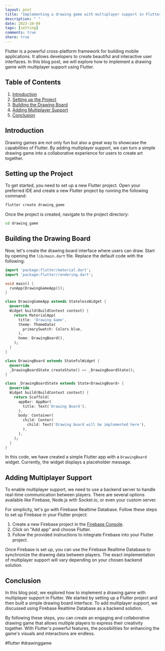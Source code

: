```yaml
---
layout: post
title: "Implementing a drawing game with multiplayer support in Flutter"
description: " "
date: 2023-10-04
tags: [setting]
comments: true
share: true
---
```


Flutter is a powerful cross-platform framework for building mobile applications. It allows developers to create beautiful and interactive user interfaces. In this blog post, we will explore how to implement a drawing game with multiplayer support using Flutter.

## Table of Contents
1. [Introduction](#introduction)
2. [Setting up the Project](#setting-up-the-project)
3. [Building the Drawing Board](#building-the-drawing-board)
4. [Adding Multiplayer Support](#adding-multiplayer-support)
5. [Conclusion](#conclusion)

## Introduction<a name="introduction"></a>
Drawing games are not only fun but also a great way to showcase the capabilities of Flutter. By adding multiplayer support, we can turn a simple drawing game into a collaborative experience for users to create art together.

## Setting up the Project<a name="setting-up-the-project"></a>
To get started, you need to set up a new Flutter project. Open your preferred IDE and create a new Flutter project by running the following command:
```bash
flutter create drawing_game
```

Once the project is created, navigate to the project directory:
```bash
cd drawing_game
```

## Building the Drawing Board<a name="building-the-drawing-board"></a>
Now, let's create the drawing board interface where users can draw. Start by opening the `lib/main.dart` file. Replace the default code with the following:

```dart
import 'package:flutter/material.dart';
import 'package:flutter/rendering.dart';

void main() {
  runApp(DrawingGameApp());
}

class DrawingGameApp extends StatelessWidget {
  @override
  Widget build(BuildContext context) {
    return MaterialApp(
      title: 'Drawing Game',
      theme: ThemeData(
        primarySwatch: Colors.blue,
      ),
      home: DrawingBoard(),
    );
  }
}

class DrawingBoard extends StatefulWidget {
  @override
  _DrawingBoardState createState() => _DrawingBoardState();
}

class _DrawingBoardState extends State<DrawingBoard> {
  @override
  Widget build(BuildContext context) {
    return Scaffold(
      appBar: AppBar(
        title: Text('Drawing Board'),
      ),
      body: Container(
        child: Center(
          child: Text('Drawing board will be implemented here'),
        ),
      ),
    );
  }
}
```

In this code, we have created a simple Flutter app with a `DrawingBoard` widget. Currently, the widget displays a placeholder message. 

## Adding Multiplayer Support<a name="adding-multiplayer-support"></a>
To enable multiplayer support, we need to use a backend server to handle real-time communication between players. There are several options available like Firebase, Node.js with Socket.io, or even your custom server.

For simplicity, let's go with Firebase Realtime Database. Follow these steps to set up Firebase in your Flutter project:

1. Create a new Firebase project in the [Firebase Console](https://console.firebase.google.com/).
2. Click on "Add app" and choose Flutter.
3. Follow the provided instructions to integrate Firebase into your Flutter project.

Once Firebase is set up, you can use the Firebase Realtime Database to synchronize the drawing data between players. The exact implementation of multiplayer support will vary depending on your chosen backend solution.

## Conclusion<a name="conclusion"></a>
In this blog post, we explored how to implement a drawing game with multiplayer support in Flutter. We started by setting up a Flutter project and then built a simple drawing board interface. To add multiplayer support, we discussed using Firebase Realtime Database as a backend solution.

By following these steps, you can create an engaging and collaborative drawing game that allows multiple players to express their creativity together. With Flutter's powerful features, the possibilities for enhancing the game's visuals and interactions are endless.

#flutter #drawinggame